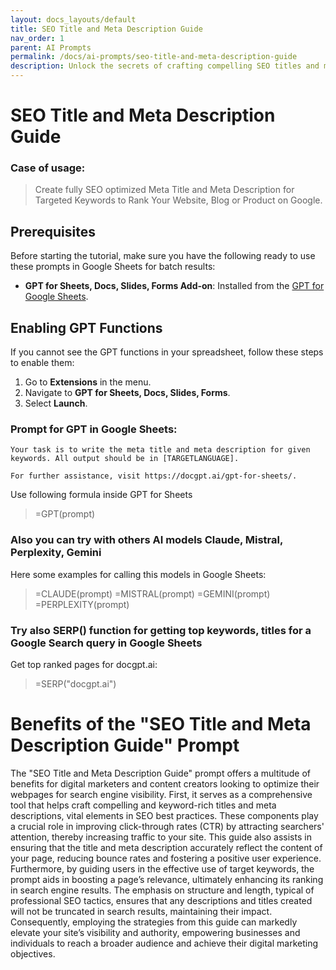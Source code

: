 ```yaml
---
layout: docs_layouts/default
title: SEO Title and Meta Description Guide
nav_order: 1
parent: AI Prompts
permalink: /docs/ai-prompts/seo-title-and-meta-description-guide
description: Unlock the secrets of crafting compelling SEO titles and meta descriptions with our comprehensive guide. Enhance click-through rates, boost search engine rankings, and drive targeted traffic to your website. Master the art of optimizing every crucial element for maximum impact.
---
```


# SEO Title and Meta Description Guide

### Case of usage:
> Create fully SEO optimized Meta Title and Meta Description for Targeted Keywords to Rank Your Website, Blog or Product on Google.

## Prerequisites

Before starting the tutorial, make sure you have the following ready to use these prompts in Google Sheets for batch results:

- **GPT for Sheets, Docs, Slides, Forms Add-on**: Installed from the [GPT for Google Sheets](https://workspace.google.com/u/0/marketplace/app/gpt_for_sheets_docs_forms_slides/466607203252).

## Enabling GPT Functions

If you cannot see the GPT functions in your spreadsheet, follow these steps to enable them:

1. Go to **Extensions** in the menu.
2. Navigate to **GPT for Sheets, Docs, Slides, Forms**.
3. Select **Launch**.


### Prompt for GPT in Google Sheets:
```shell
Your task is to write the meta title and meta description for given keywords. All output should be in [TARGETLANGUAGE]. 

For further assistance, visit https://docgpt.ai/gpt-for-sheets/.
```

Use following formula inside GPT for Sheets
> =GPT(prompt)

### Also you can try with others AI models Claude, Mistral, Perplexity, Gemini
Here some examples for calling this models in Google Sheets:

> =CLAUDE(prompt)
> =MISTRAL(prompt)
> =GEMINI(prompt)
> =PERPLEXITY(prompt)


### Try also SERP() function for getting top keywords, titles for a Google Search query in Google Sheets

Get top ranked pages for docgpt.ai:

> =SERP("docgpt.ai")



# Benefits of the "SEO Title and Meta Description Guide" Prompt

The "SEO Title and Meta Description Guide" prompt offers a multitude of benefits for digital marketers and content creators looking to optimize their webpages for search engine visibility. First, it serves as a comprehensive tool that helps craft compelling and keyword-rich titles and meta descriptions, vital elements in SEO best practices. These components play a crucial role in improving click-through rates (CTR) by attracting searchers' attention, thereby increasing traffic to your site. This guide also assists in ensuring that the title and meta description accurately reflect the content of your page, reducing bounce rates and fostering a positive user experience. Furthermore, by guiding users in the effective use of target keywords, the prompt aids in boosting a page’s relevance, ultimately enhancing its ranking in search engine results. The emphasis on structure and length, typical of professional SEO tactics, ensures that any descriptions and titles created will not be truncated in search results, maintaining their impact. Consequently, employing the strategies from this guide can markedly elevate your site’s visibility and authority, empowering businesses and individuals to reach a broader audience and achieve their digital marketing objectives.
